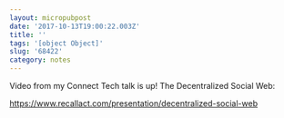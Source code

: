 ```yaml
---
layout: micropubpost
date: '2017-10-13T19:00:22.003Z'
title: ''
tags: '[object Object]'
slug: '68422'
category: notes
---
```

Video from my Connect Tech talk is up! The Decentralized Social Web:

https://www.recallact.com/presentation/decentralized-social-web
